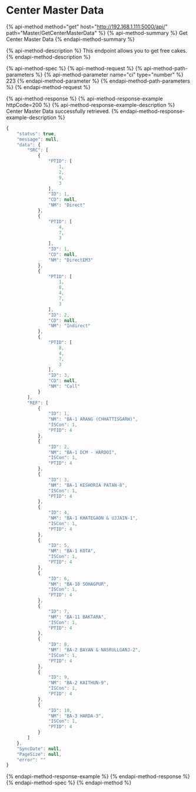 # Center Master Data

{% api-method method="get" host="http://192.168.1.111:5000/api/" path="Master/GetCenterMasterData" %}
{% api-method-summary %}
Get Center Master Data
{% endapi-method-summary %}

{% api-method-description %}
This endpoint allows you to get free cakes.
{% endapi-method-description %}

{% api-method-spec %}
{% api-method-request %}
{% api-method-path-parameters %}
{% api-method-parameter name="ci" type="number" %}
223
{% endapi-method-parameter %}
{% endapi-method-path-parameters %}
{% endapi-method-request %}

{% api-method-response %}
{% api-method-response-example httpCode=200 %}
{% api-method-response-example-description %}
Center Master Data successfully retrieved.
{% endapi-method-response-example-description %}

```javascript
{
    "status": true,
    "message": null,
    "data": {
        "SRC": [
            {
                "PTID": [
                    1,
                    2,
                    9,
                    3
                ],
                "ID": 1,
                "CD": null,
                "NM": "Direct"
            },
            {
                "PTID": [
                    4,
                    7,
                    3
                ],
                "ID": 1,
                "CD": null,
                "NM": "DirectEM3"
            },
            {
                "PTID": [
                    1,
                    8,
                    4,
                    7,
                    3
                ],
                "ID": 2,
                "CD": null,
                "NM": "Indirect"
            },
            {
                "PTID": [
                    8,
                    4,
                    7,
                    3
                ],
                "ID": 3,
                "CD": null,
                "NM": "Call"
            }
        ],
        "REF": [
            {
                "ID": 1,
                "NM": "BA-1 ARANG (CHHATTISGARH)",
                "ISCon": 1,
                "PTID": 4
            },
            {
                "ID": 2,
                "NM": "BA-1 DCM - HARDOI",
                "ISCon": 1,
                "PTID": 4
            },
            {
                "ID": 3,
                "NM": "BA-1 KESHORIA PATAN-8",
                "ISCon": 1,
                "PTID": 4
            },
            {
                "ID": 4,
                "NM": "BA-1 KHATEGAON & UJJAIN-1",
                "ISCon": 1,
                "PTID": 4
            },
            {
                "ID": 5,
                "NM": "BA-1 KOTA",
                "ISCon": 1,
                "PTID": 4
            },
            {
                "ID": 6,
                "NM": "BA-10 SOHAGPUR",
                "ISCon": 1,
                "PTID": 4
            },
            {
                "ID": 7,
                "NM": "BA-11 BAKTARA",
                "ISCon": 1,
                "PTID": 4
            },
            {
                "ID": 8,
                "NM": "BA-2 BAYAN & NASRULLGANJ-2",
                "ISCon": 1,
                "PTID": 4
            },
            {
                "ID": 9,
                "NM": "BA-2 KAITHUN-9",
                "ISCon": 1,
                "PTID": 4
            },
            {
                "ID": 10,
                "NM": "BA-3 HARDA-3",
                "ISCon": 1,
                "PTID": 4
            }
        ]
    },
    "SyncDate": null,
    "PageSize": null,
    "error": ""
}
```
{% endapi-method-response-example %}
{% endapi-method-response %}
{% endapi-method-spec %}
{% endapi-method %}



